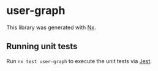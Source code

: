 # user-graph

This library was generated with [Nx](https://nx.dev).

## Running unit tests

Run `nx test user-graph` to execute the unit tests via [Jest](https://jestjs.io).
